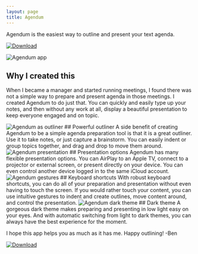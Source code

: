 ```yaml
---
layout: page
title: Agendum
---
```


Agendum is the easiest way to outline and present your text agenda.

[![Download](https://media.bsn.design/images/app-store-badge.svg)](https://itunes.apple.com/app/apple-store/id1437361485?mt=8)

![Agendum app](http://www.bsn.design/uploads/2018/20f8eaa11b.png)
## Why I created this
When I became a manager and started running meetings, I found there was not a simple way to prepare and present agenda in those meetings. I created Agendum to do just that. You can quickly and easily type up your notes, and then without any work at all, display a beautiful presentation to keep everyone engaged and on topic.

<img alt="Agendum as outliner" class="small" src="http://www.bsn.design/uploads/2018/3600cb6459.png"/>
## Powerful outliner
A side benefit of creating Agendum to be a simple agenda preparation tool is that it is a great outliner. Use it to take notes, or just capture a brainstorm. You can easily indent or group topics together, and drag and drop to move them around.

<img alt="Agendum presentation" class="small" src="http://www.bsn.design/uploads/2018/06987bd7a3.png" />
## Presentation options
Agendum has many flexible presentation options. You can AirPlay to an Apple TV, connect to a projector or external screen, or present directly on your device. You can even control another device logged in to the same iCloud account.

<img alt="Agendum gestures" class="small" src="http://www.bsn.design/uploads/2018/acf73551f7.png"/>
## Keyboard shortcuts
With robust keyboard shortcuts, you can do all of your preparation and presentation without even having to touch the screen. If you would rather touch your content, you can use intuitive gestures to indent and create outlines, move content around, and control the presentation.

<img alt="Agendum dark theme" class="small" src="http://www.bsn.design/uploads/2018/c01654d5f5.png"/>
## Dark theme
A gorgeous dark theme makes preparing and presenting in low light easy on your eyes. And with automatic switching from light to dark themes, you can always have the best experience for the moment.

I hope this app helps you as much as it has me. Happy outlining!
-Ben

[![Download](https://media.bsn.design/images/app-store-badge.png)](https://itunes.apple.com/app/apple-store/id1437361485?mt=8)